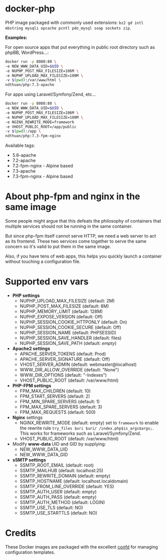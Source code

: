 # docker-php

PHP image packaged with commonly used extensions: `bz2 gd intl mbstring mysqli opcache pcntl pdo_mysql soap sockets zip`.

**Examples:**

For open source apps that put everything in public root directory such as phpBB, WordPress...:
```bash
docker run -p 8080:80 \
-e NEW_WWW_DATA_UID=$UID \
-e NUPHP_POST_MAX_FILESIZE=106M \
-e NUPHP_UPLOAD_MAX_FILESIZE=100M \
-v $(pwd):/var/www/html \
ndthuan/php:7.3-apache
```

For apps using Laravel/Symfony/Zend, etc...
```bash
docker run -p 8080:80 \
-e NEW_WWW_DATA_UID=$UID \
-e NUPHP_POST_MAX_FILESIZE=106M \
-e NUPHP_UPLOAD_MAX_FILESIZE=100M \
-e NGINX_REWRITE_MODE=framework
-e VHOST_PUBLIC_ROOT=/app/public
-v $(pwd):/app \
ndthuan/php:7.3-fpm-nginx
```

Available tags:
* 5.6-apache
* 7.2-apache
* 7.2-fpm-nginx - Alpine based
* 7.3-apache
* 7.3-fpm-nginx - Alpine based

# About php-fpm and nginx in the same image

Some people might argue that this defeats the philosophy of containers that multiple services should not be running in the same container.

But since php-fpm itself cannot serve HTTP, we need a web server to act as its frontend. These two services come together to serve the same concern so it's valid to put them in the same image.  

Also, if you have tens of web apps, this helps you quickly launch a container without touching a configuration file.

# Supported env vars

* **PHP settings**
  * NUPHP_UPLOAD_MAX_FILESIZE (default: 2M)
  * NUPHP_POST_MAX_FILESIZE (default: 8M)
  * NUPHP_MEMORY_LIMIT (default: 128M)
  * NUPHP_EXPOSE_VERSION (default: Off)
  * NUPHP_SESSION_COOKIE_HTTPONLY (default: On)
  * NUPHP_SESSION_COOKIE_SECURE (default: Off)
  * NUPHP_SESSION_NAME (default: PHPSESSID)
  * NUPHP_SESSION_SAVE_HANDLER (default: files)
  * NUPHP_SESSION_SAVE_PATH (default: _empty_)
* **Apache2 settings**
  * APACHE_SERVER_TOKENS (default: Prod)
  * APACHE_SERVER_SIGNATURE (default: Off)
  * VHOST_SERVER_ADMIN (default: webmaster@localhost)
  * WWW_DIR_ALLOW_OVERRIDE (default: "None")
  * WWW_DIR_OPTIONS (default: "-Indexes")
  * VHOST_PUBLIC_ROOT (default: /var/www/html)
* **PHP-FPM settings**
  * FPM_MAX_CHILDREN (default: 10)
  * FPM_START_SERVERS (default: 2)
  * FPM_MIN_SPARE_SERVERS (default: 1)
  * FPM_MAX_SPARE_SERVERS (default: 3)
  * FPM_MAX_REQUESTS (default: 500)
* **Nginx** settings
  * NGINX_REWRITE_MODE (default: empty) set to `framework` to enable the rewrite rule `try_files $uri $uri/ /index.php$is_args$args;`. This works for frameworks such as Laravel/Symfony/Zend.
  * VHOST_PUBLIC_ROOT (default: /var/www/html) 
* Modify **www-data** UID and GID by supplying:
  * NEW_WWW_DATA_UID
  * NEW_WWW_DATA_GID
* **sSMTP settings**
  * SSMTP_ROOT_EMAIL (default: root)
  * SSMTP_MAILHUB (default: localhost:25)
  * SSMTP_REWRITE_DOMAIN (default: empty)
  * SSMTP_HOSTNAME (default: localhost.localdomain)
  * SSMTP_FROM_LINE_OVERRIDE (default: YES)
  * SSMTP_AUTH_USER (default: empty)
  * SSMTP_AUTH_PASS (default: empty)
  * SSMTP_AUTH_METHOD (default: LOGIN)
  * SSMTP_USE_TLS (default: NO)
  * SSMTP_USE_STARTTLS (default: NO)

# Credits

These Docker images are packaged with the excellent [confd](https://github.com/kelseyhightower/confd) for managing configuration templates.
